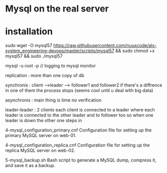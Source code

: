 # Mysql on the real server 

# installation
sudo wget -O mysql57 https://raw.githubusercontent.com/nuuxcode/alx-system_engineering-devops/master/scripts/mysql57 && sudo chmod +x mysql57 &&  sudo ./mysql57


mysql -u root -p // logging to mysql monitor



replication : more than one copy of db 

synchronis : client -->leader --> follower1 and follower2
if there's a diffrence in one of them the process stops 
(seems cool until u deal with big data)

asynchronis : main thing is time 
              no verification

leader-leader :
            2 clients each client is connected to a leader where each
            leader is connected to the other leader and to follower too 
            so when one leader is down the other one steps in 



4-mysql_configuration_primary.cnf
Configuration file for setting up the primary MySQL server on web-01.

4-mysql_configuration_replica.cnf
Configuration file for setting up the replica MySQL server on web-02.

5-mysql_backup.sh
Bash script to generate a MySQL dump, compress it, and save it as a backup.